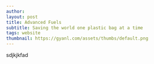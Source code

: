 ```yaml
---
author: 
layout: post
title: Advanced Fuels
subtitle: Saving the world one plastic bag at a time
tags: website
thumbnail: https://gyanl.com/assets/thumbs/default.png
---
```

sdjkjkfad